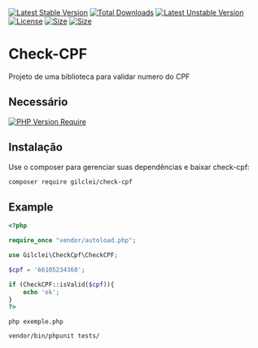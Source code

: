 [![Latest Stable Version](http://poser.pugx.org/gilclei/check-cpf/v)](https://packagist.org/packages/gilclei/check-cpf) [![Total Downloads](http://poser.pugx.org/gilclei/check-cpf/downloads)](https://packagist.org/packages/gilclei/check-cpf) [![Latest Unstable Version](http://poser.pugx.org/gilclei/check-cpf/v/unstable)](https://packagist.org/packages/gilclei/check-cpf) [![License](http://poser.pugx.org/gilclei/check-cpf/license)](https://packagist.org/packages/gilclei/check-cpf) [![Size](https://img.shields.io/github/repo-size/gilcleis/check-cpf)]() [![Size](https://img.shields.io/github/stars/gilcleis/check-cpf)]()

Check-CPF
=======
Projeto de uma biblioteca para validar numero do CPF

## Necessário
[![PHP Version Require](http://poser.pugx.org/gilclei/check-cpf/require/php)](https://packagist.org/packages/gilclei/check-cpf)


Instalação
------------

Use o composer para gerenciar suas dependências e baixar check-cpf:

```bash
composer require gilclei/check-cpf
```

Example
-------
```php
<?php

require_once "vendor/autoload.php";

use Gilclei\CheckCpf\CheckCPF;

$cpf = '66105234368';

if (CheckCPF::isValid($cpf)){
    echo 'ok';
}
?>

```
```
php exemple.php
```
```
vendor/bin/phpunit tests/
```
